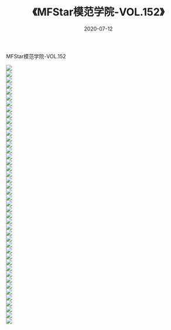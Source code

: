 ﻿---
layout: post
title:  《MFStar模范学院-VOL.152》
date:   2020-07-12
img: http://img.660000.xyz/Sharelink/网络美图/2020/MFStar模范学院-VOL.152/000.jpg
categories: [美女, 清纯, 唯美]
---

MFStar模范学院-VOL.152

  ![](http://img.660000.xyz/Sharelink/网络美图/2020/MFStar模范学院-VOL.152/001.jpg) <br> ![](http://img.660000.xyz/Sharelink/网络美图/2020/MFStar模范学院-VOL.152/002.jpg) <br> ![](http://img.660000.xyz/Sharelink/网络美图/2020/MFStar模范学院-VOL.152/003.jpg) <br> ![](http://img.660000.xyz/Sharelink/网络美图/2020/MFStar模范学院-VOL.152/004.jpg) <br> ![](http://img.660000.xyz/Sharelink/网络美图/2020/MFStar模范学院-VOL.152/005.jpg) <br> ![](http://img.660000.xyz/Sharelink/网络美图/2020/MFStar模范学院-VOL.152/006.jpg) <br> ![](http://img.660000.xyz/Sharelink/网络美图/2020/MFStar模范学院-VOL.152/007.jpg) <br> ![](http://img.660000.xyz/Sharelink/网络美图/2020/MFStar模范学院-VOL.152/008.jpg) <br> ![](http://img.660000.xyz/Sharelink/网络美图/2020/MFStar模范学院-VOL.152/009.jpg) <br> ![](http://img.660000.xyz/Sharelink/网络美图/2020/MFStar模范学院-VOL.152/010.jpg) <br> ![](http://img.660000.xyz/Sharelink/网络美图/2020/MFStar模范学院-VOL.152/011.jpg) <br> ![](http://img.660000.xyz/Sharelink/网络美图/2020/MFStar模范学院-VOL.152/012.jpg) <br> ![](http://img.660000.xyz/Sharelink/网络美图/2020/MFStar模范学院-VOL.152/013.jpg) <br> ![](http://img.660000.xyz/Sharelink/网络美图/2020/MFStar模范学院-VOL.152/014.jpg) <br> ![](http://img.660000.xyz/Sharelink/网络美图/2020/MFStar模范学院-VOL.152/015.jpg) <br> ![](http://img.660000.xyz/Sharelink/网络美图/2020/MFStar模范学院-VOL.152/016.jpg) <br> ![](http://img.660000.xyz/Sharelink/网络美图/2020/MFStar模范学院-VOL.152/017.jpg) <br> ![](http://img.660000.xyz/Sharelink/网络美图/2020/MFStar模范学院-VOL.152/018.jpg) <br> ![](http://img.660000.xyz/Sharelink/网络美图/2020/MFStar模范学院-VOL.152/019.jpg) <br> ![](http://img.660000.xyz/Sharelink/网络美图/2020/MFStar模范学院-VOL.152/020.jpg) <br> ![](http://img.660000.xyz/Sharelink/网络美图/2020/MFStar模范学院-VOL.152/021.jpg) <br> ![](http://img.660000.xyz/Sharelink/网络美图/2020/MFStar模范学院-VOL.152/022.jpg) <br> ![](http://img.660000.xyz/Sharelink/网络美图/2020/MFStar模范学院-VOL.152/023.jpg) <br> ![](http://img.660000.xyz/Sharelink/网络美图/2020/MFStar模范学院-VOL.152/024.jpg) <br> ![](http://img.660000.xyz/Sharelink/网络美图/2020/MFStar模范学院-VOL.152/025.jpg) <br> ![](http://img.660000.xyz/Sharelink/网络美图/2020/MFStar模范学院-VOL.152/026.jpg) <br> ![](http://img.660000.xyz/Sharelink/网络美图/2020/MFStar模范学院-VOL.152/027.jpg) <br> ![](http://img.660000.xyz/Sharelink/网络美图/2020/MFStar模范学院-VOL.152/028.jpg) <br> ![](http://img.660000.xyz/Sharelink/网络美图/2020/MFStar模范学院-VOL.152/029.jpg) <br> ![](http://img.660000.xyz/Sharelink/网络美图/2020/MFStar模范学院-VOL.152/030.jpg) <br> ![](http://img.660000.xyz/Sharelink/网络美图/2020/MFStar模范学院-VOL.152/031.jpg) <br> ![](http://img.660000.xyz/Sharelink/网络美图/2020/MFStar模范学院-VOL.152/032.jpg) <br> ![](http://img.660000.xyz/Sharelink/网络美图/2020/MFStar模范学院-VOL.152/033.jpg) <br> ![](http://img.660000.xyz/Sharelink/网络美图/2020/MFStar模范学院-VOL.152/034.jpg) <br> ![](http://img.660000.xyz/Sharelink/网络美图/2020/MFStar模范学院-VOL.152/035.jpg) <br> ![](http://img.660000.xyz/Sharelink/网络美图/2020/MFStar模范学院-VOL.152/036.jpg) <br> ![](http://img.660000.xyz/Sharelink/网络美图/2020/MFStar模范学院-VOL.152/037.jpg) <br> ![](http://img.660000.xyz/Sharelink/网络美图/2020/MFStar模范学院-VOL.152/038.jpg) <br> ![](http://img.660000.xyz/Sharelink/网络美图/2020/MFStar模范学院-VOL.152/039.jpg) <br> ![](http://img.660000.xyz/Sharelink/网络美图/2020/MFStar模范学院-VOL.152/040.jpg) <br> ![](http://img.660000.xyz/Sharelink/网络美图/2020/MFStar模范学院-VOL.152/041.jpg) <br> ![](http://img.660000.xyz/Sharelink/网络美图/2020/MFStar模范学院-VOL.152/042.jpg) <br> ![](http://img.660000.xyz/Sharelink/网络美图/2020/MFStar模范学院-VOL.152/043.jpg) <br> ![](http://img.660000.xyz/Sharelink/网络美图/2020/MFStar模范学院-VOL.152/044.jpg) <br>